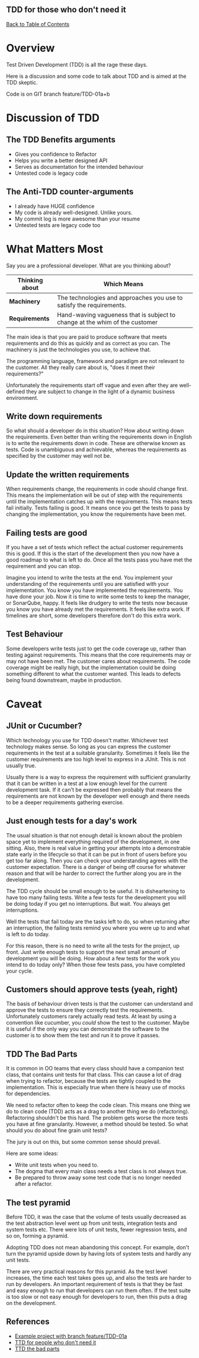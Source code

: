 TDD for those who don't need it
---

[Back to Table of Contents](../README.md)

# Overview

Test Driven Development (TDD) is all the rage these days. 

Here is a discussion and some code to talk about TDD and is aimed at the TDD skeptic. 

Code is on GIT branch feature/TDD-01a+b

# Discussion of TDD

## The TDD Benefits arguments

* Gives you confidence to Refactor
* Helps you write a better designed API
* Serves as documentation for the intended behaviour
* Untested code is legacy code

## The Anti-TDD counter-arguments

* I already have HUGE confidence
* My code is already well-designed. Unlike yours.
* My commit log is more awesome than your resume
* Untested tests are legacy code too

# What Matters Most

Say you are a professional developer. 
What are you thinking about?

| **Thinking about** | **Which Means** |
| ----------- | ---------------------- |
| **Machinery** | The technologies and approaches you use to satisfy the requirements. |
| **Requirements** | Hand-waving vagueness that is subject to change at the whim of the customer |

The main idea is that you are paid to produce software that meets requirements 
and do this as quickly and as correct as you can. The machinery is just the 
technologies you use, to achieve that. 

The programming language, framework and paradigm are not relevant to 
the customer. All they really care about is, "does it meet their requirements?"

Unfortunately the requirements start off vague and even after they are 
well-defined they are subject to change in the light of a 
dynamic business environment. 

## Write down requirements

So what should a developer do in this situation? How about writing down 
the requirements. Even better than writing the requirements down in 
English is to write the requirements down in code. These are otherwise 
known as tests. Code is unambiguous and achievable, whereas the requirements 
as specified by the customer may well not be. 

## Update the written requirements

When requirements change, the requirements in code should change first. 
This means the implementation will be out of step with the requirements 
until the implementation catches up with the requirements. This means 
tests fail initially. Tests failing is good. It means once you get the 
tests to pass by changing the implementation, you know the requirements 
have been met. 

## Failing tests are good

If you have a set of tests which reflect the actual customer requirements 
this is good. If this is the start of the development then you now have a 
good roadmap to what is left to do. Once all the tests pass you have met 
the requirement and you can stop. 

Imagine you intend to write the tests at the end. You implement your 
understanding of the requirements until you are satisfied with your 
implementation. You know you have implemented the requirements. You have 
done your job. Now it is time to write some tests to keep the manager, or 
SonarQube, happy. It feels like drudgery to write the tests now because 
you know you have already met the requirements. It feels like extra work.
If timelines are short, some developers therefore don't do this extra 
work. 

## Test Behaviour

Some developers write tests just to get the code coverage up, rather than 
testing against requirements. This means that the core requirements may or
may not have been met. The customer cares about requirements. The code 
coverage might be really high, but the implementation could be doing 
something different to what the customer wanted. This leads to defects 
being found downstream, maybe in production.


# Caveat

## JUnit or Cucumber?

Which technology you use for TDD doesn't matter. Whichever test technology 
makes sense. So long as you can express the customer requirements in the 
test at a suitable granularity. Sometimes it feels like the customer 
requirements are too high level to express in a JUnit. This is not usually true. 

Usually there is a way to express the requirement with 
sufficient granularity that it can be written in a test at a low enough 
level for the current development task. If it can't be expressed then 
probably that means the requirements are not known by the developer 
well enough and there needs to be a deeper requirements gathering exercise. 

## Just enough tests for a day's work

The usual situation is that not enough detail is known about the problem space
yet to implement everything required of the development, in one sitting. Also, 
there is real value in getting your attempts into a demonstrable state early in 
the lifecycle so that it can be put in front of users before you get too far 
along. Then you can check your understanding agrees with the customer 
expectation. There is a danger of being off course for whatever reason and that 
will be harder to correct the further along you are in the development. 

The TDD cycle should be small enough to be useful. It is disheartening to have 
too many failing tests. Write a few tests for the development you will be doing 
today if you get no interruptions. But wait. You always get interruptions. 

Well the tests that fail today are the tasks left to do, so when returning 
after an interruption, the failing tests remind you where you were up to and 
what is left to do today. 

For this reason, there is no need to write all the tests for the project, up 
front. Just write enough tests to support the next small amount of development 
you will be doing. How about a few tests for the work you intend to do today 
only? When those few tests pass, you have completed your cycle.    

## Customers should approve tests (yeah, right)

The basis of behaviour driven tests is that the customer can understand and 
approve the tests to ensure they correctly test the requirements. Unfortunately
customers rarely actually read tests. At least by using a convention like 
cucumber, you *could* show the test to the customer. Maybe it is useful 
if the only way you can demonstrate the software to the customer is to 
show them the test and run it to prove it passes. 

## TDD The Bad Parts

It is common in OO teams that every class should have a companion test class, 
that contains unit tests for that class. This can cause a lot of drag when 
trying to refactor, because the tests are tightly coupled to the 
implementation. This is especially true when there is heavy use of mocks for
dependencies. 

We need to refactor often to keep the code clean. This means one thing we do to 
clean code (TDD) acts as a drag to another thing we do (refactoring). 
Refactoring shouldn't be this hard. The problem gets worse the more tests 
you have at fine granularity. However, a method should be tested. So what 
should you do about fine grain unit tests?

The jury is out on this, but some common sense should prevail. 

Here are some ideas:

* Write unit tests when you need to.
* The dogma that every main class needs a test class is not always true.  
* Be prepared to throw away some test code that is no longer needed after a refactor.

## The test pyramid

Before TDD, it was the case that the volume of tests usually decreased as the 
test abstraction level went up from unit tests, integration 
tests and system tests etc. There were lots of unit tests, fewer regression 
tests, and so on, forming a pyramid.

Adopting TDD does not mean abandoning this concept. For example, don't turn the 
pyramid upside down by having lots of system tests and hardly any unit tests.

There are very practical reasons for this pyramid. As the test level increases, 
the time each test takes goes up, and also the tests are harder to run by 
developers. An important requirement of tests is that 
they be fast and easy enough to run that developers can run them often. If 
the test suite is too slow or not easy enough for developers to run, 
then this puts a drag on the development.  


## References

* [Example project with branch feature/TDD-01a](https://github.com/peteranton1/spring-webapp)
* [TTD for people who don't need it](https://www.youtube.com/watch?v=a6oP24CSdUg&t=286s)
* [TTD the bad parts](https://www.youtube.com/watch?v=xPL84vvLwXA&t=1013s)